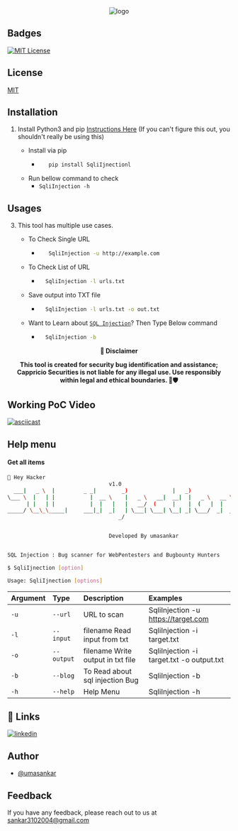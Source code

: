 <div align="center">
  <img src="https://wiki.tino.org/wp-content/uploads/2021/07/word-image-1566.png" alt="logo">
</div>


## Badges



[![MIT License](https://img.shields.io/badge/License-MIT-green.svg)](https://choosealicense.com/licenses/mit/)

<p align="center">

<p align="center">







## License

[MIT](https://choosealicense.com/licenses/mit/)



## Installation 

1. Install Python3 and pip [Instructions Here](https://www.python.org/downloads/) (If you can't figure this out, you shouldn't really be using this)

   - Install via pip
     - ```bash
          pip install SqliIjnectionl
        ```
   - Run bellow command to check
     - `SqliInjection -h`


## Usages 
3. This tool has multiple use cases.
   
   - To Check Single URL
     - ```bash
          SqliInjection -u http://example.com 
        ```
   - To Check List of URL 
      - ```bash
          SqliInjection -l urls.txt 
        ```
   - Save output into TXT file
      - ```bash
          SqliInjection -l urls.txt -o out.txt
        ```
   - Want to Learn about [`SQL Injection`](https://medium.com/purplebox/sql-injection-da949c39dbe6)? Then Type Below command
      - ```bash
          SqliInjection -b
        ```
     
<p align="center">
  <b>🚨 Disclaimer</b>
  
</p>
<p align="center">
<b>This tool is created for security bug identification and assistance; Cappricio Securities is not liable for any illegal use. 
  Use responsibly within legal and ethical boundaries. 🔐🛡️</b></p>


## Working PoC Video

[![asciicast](https://blogs.cappriciosec.com/uploaders/Screenshot%202024-04-23%20at%203.45.51%20PM.png)](https://asciinema.org/a/aqBLIxq5XfyWH7hiHPNouCcKZ)




## Help menu

#### Get all items

```bash
👋 Hey Hacker
                                v1.0
  ___|   _ \  |         _ _|        _)              |   _)               
\___ \  |   | |           |  __ \    |   _ \   __|  __|  |   _ \   __ \  
      | |   | |           |  |   |   |   __/  (     |    |  (   |  |   | 
_____/ \__\_\_____|     ___|_|  _|   | \___| \___| \__| _| \___/  _|  _| 
                                   _/                                    


                                Developed By umasankar


SQL Injection : Bug scanner for WebPentesters and Bugbounty Hunters 

$ SqliIjnection [option]

Usage: SqliIjnection [options]
```


| Argument | Type     | Description                | Examples |
| :-------- | :------- | :------------------------- | :------------------------- |
| `-u` | `--url` | URL to scan | SqliInjection -u https://target.com |
| `-l` | `--input` | filename Read input from txt  | SqliInjection -i target.txt | 
| `-o` | `--output` | filename Write output in txt file | SqliInjection -i target.txt -o output.txt |
| `-b` | `--blog` | To Read about sql injection Bug | SqliInjection -b |
| `-h` | `--help` | Help Menu | SqliInjection -h |



## 🔗 Links
[![linkedin](https://img.shields.io/badge/linkedin-0A66C2?style=for-the-badge&logo=linkedin&logoColor=white)](https://www.linkedin.com/in/umasankar-m-g-7629a4316/)



## Author

- [@umasankar](https://github.com/UMASANKAR-MG/UMASANKAR-MG.git)



## Feedback

If you have any feedback, please reach out to us at sankar3102004@gmail.com
